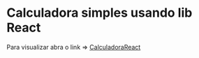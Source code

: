 # Calculadora simples usando lib React

Para visualizar abra o link =>
[CalculadoraReact](https://calculadora-fs2tn42pq-alexsir-wolf.vercel.app)
